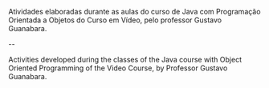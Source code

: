 Atividades elaboradas durante as aulas do curso de Java com Programação Orientada a Objetos do Curso em Vídeo, pelo professor Gustavo Guanabara.

--

Activities developed during the classes of the Java course with Object Oriented Programming of the Video Course, by Professor Gustavo Guanabara.